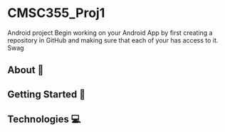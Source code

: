 # CMSC355_Proj1
Android project
Begin working on your Android App by first creating a repository in GitHub and making sure that each of your has access to it.
Swag

## About :notebook_with_decorative_cover:

## Getting Started :iphone:

## Technologies :computer:
